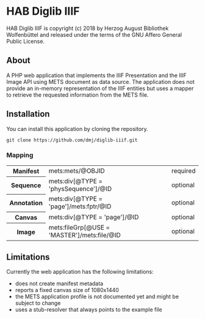# HAB Diglib IIIF

HAB Diglib IIIF is copyright (c) 2018 by Herzog August Bibliothek Wolfenbüttel and released under
the terms of the GNU Affero General Public License.

## About

A PHP web application that implements the IIIF Presentation and the IIIF Image API using METS
document as data source.  The application does not provide an in-memory representation of the IIIF
entities but uses a mapper to retrieve the requested information from the METS file.

## Installation

You can install this application by cloning the repository.

```
git clone https://github.com/dmj/diglib-iiif.git
```

### Mapping

<table>
  <tbody>
    <tr>
      <th>Manifest</th>
      <td>mets:mets/@⁠OBJID</td>
      <td>required</td>
    </tr>
    <tr>
      <th>Sequence</th>
      <td>mets:div[@⁠TYPE = 'physSequence']/@⁠ID</td>
      <td>optional</td>
    </tr>
    <tr>
      <th>Annotation</th>
      <td>mets:div[@⁠TYPE = 'page']/mets:fptr/@⁠ID</td>
      <td>optional</td>
    </tr>
    <tr>
      <th>Canvas</th>
      <td>mets:div[@⁠TYPE = 'page']/@⁠ID</td>
      <td>optional</td>
    </tr>
    <tr>
      <th>Image</th>
      <td>mets:fileGrp[@⁠USE = 'MASTER']/mets:file/@⁠ID</td>
      <td>optional</td>
    </tr>
  </tbody>
</table>

## Limitations

Currently the web application has the following limitations:

- does not create manifest metadata
- reports a fixed canvas size of 1080x1440
- the METS application profile is not documented yet and might be subject to change
- uses a stub-resolver that always points to the example file
